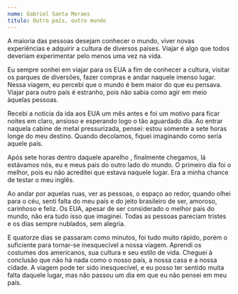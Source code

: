 ```yaml
---
nome: Gabriel Santa Moraes 
titulo: Outro país, outro mundo
---
```


A maioria das pessoas desejam conhecer o mundo, viver novas experiências e adquirir a cultura de diversos países. Viajar é algo que todos deveriam experimentar pelo menos uma vez na vida.

Eu sempre sonhei em viajar para os EUA a fim de  conhecer a cultura, visitar os parques de diversões, fazer compras e andar naquele imenso lugar. Nessa viagem,  eu percebi que o mundo é bem maior do que eu pensava. Viajar para outro país é estranho, pois  não  sabia como agir em meio àquelas pessoas.

Recebi a notícia da ida aos EUA um mês antes e foi um motivo para ficar noites em claro, ansioso e esperando logo o tão aguardado dia. Ao entrar naquela cabine de metal pressurizada, pensei:  estou  somente a sete horas longe do meu destino. Quando decolamos, fiquei imaginando como seria aquele país.

Após sete horas dentro daquele aparelho , finalmente chegamos, lá estávamos nós, eu e meus pais do outro lado do mundo. O primeiro dia foi o melhor, pois eu não acreditei que estava naquele lugar. Era a minha chance de testar o meu inglês.

Ao andar por aquelas ruas, ver as pessoas, o espaço ao redor, quando olhei para o  céu,  senti falta do meu país e  do jeito brasileiro de ser, amoroso, carinhoso e feliz. Os EUA, apesar de ser considerado o melhor país do mundo, não era tudo isso que imaginei. Todas as pessoas pareciam tristes e os dias sempre nublados, sem alegria.

E quatorze dias se passaram como minutos, foi tudo muito rápido, porém o suficiente para tornar-se inesquecível a nossa viagem. Aprendi os costumes dos americanos, sua cultura e seu estilo de vida. Cheguei à  conclusão que não há nada como o nosso país, a nossa casa e a nossa cidade. A viagem pode ter sido inesquecível,  e eu posso ter sentido muita falta daquele lugar, mas não passou um dia em que eu não pensei em meu país.


